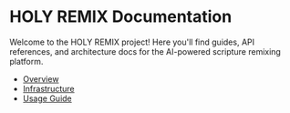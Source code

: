 # HOLY REMIX Documentation

Welcome to the HOLY REMIX project! Here you'll find guides, API references, and architecture docs for the AI-powered scripture remixing platform.

- [Overview](../README.md)
- [Infrastructure](../infrastructure/README.md)
- [Usage Guide](../docs/USAGE_GUIDE.md) 